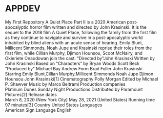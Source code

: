 # APPDEV
My First Repository
A Quiet Place Part II is a 2020 American post-apocalyptic horror film written and directed by John Krasinski. It is the sequel to the 2018 film A Quiet Place, following the family from the first film as they continue to navigate and survive in a post-apocalyptic world inhabited by blind aliens with an acute sense of hearing. Emily Blunt, Millicent Simmonds, Noah Jupe and Krasinski reprise their roles from the first film, while Cillian Murphy, Djimon Hounsou, Scoot McNairy, and Okieriete Onaodowan join the cast.
"Directed by"John Krasinski
Written by	John Krasinski
Based on 
"Characters" by Bryan Woods
Scott Beck
"Produced by"	Michael Bay
Andrew Form
Brad Fuller
John Krasinski
Starring	Emily Blunt,Cillian Murphy,Millicent Simmonds
Noah Jupe
Djimon Hounsou
John Krasinski[1]
Cinematography	Polly Morgan
Edited by	Michael P. Shawver
Music by	Marco Beltrami
Production
companies	
Platinum Dunes
Sunday Night Productions
Distributed by	Paramount Pictures[2]
Release dates	
March 8, 2020 (New York City)
May 28, 2021 (United States)
Running time	97 minutes[3]
Country	United States
Languages	
American Sign Language
English
